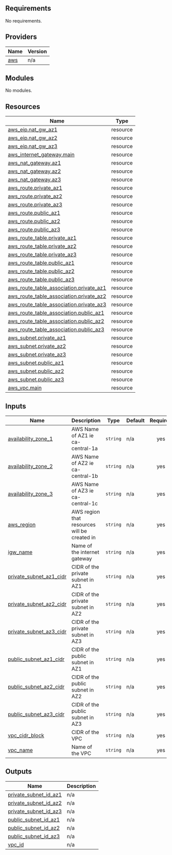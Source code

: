 <!-- BEGIN_TF_DOCS -->
## Requirements

No requirements.

## Providers

| Name | Version |
|------|---------|
| <a name="provider_aws"></a> [aws](#provider\_aws) | n/a |

## Modules

No modules.

## Resources

| Name | Type |
|------|------|
| [aws_eip.nat_gw_az1](https://registry.terraform.io/providers/hashicorp/aws/latest/docs/resources/eip) | resource |
| [aws_eip.nat_gw_az2](https://registry.terraform.io/providers/hashicorp/aws/latest/docs/resources/eip) | resource |
| [aws_eip.nat_gw_az3](https://registry.terraform.io/providers/hashicorp/aws/latest/docs/resources/eip) | resource |
| [aws_internet_gateway.main](https://registry.terraform.io/providers/hashicorp/aws/latest/docs/resources/internet_gateway) | resource |
| [aws_nat_gateway.az1](https://registry.terraform.io/providers/hashicorp/aws/latest/docs/resources/nat_gateway) | resource |
| [aws_nat_gateway.az2](https://registry.terraform.io/providers/hashicorp/aws/latest/docs/resources/nat_gateway) | resource |
| [aws_nat_gateway.az3](https://registry.terraform.io/providers/hashicorp/aws/latest/docs/resources/nat_gateway) | resource |
| [aws_route.private_az1](https://registry.terraform.io/providers/hashicorp/aws/latest/docs/resources/route) | resource |
| [aws_route.private_az2](https://registry.terraform.io/providers/hashicorp/aws/latest/docs/resources/route) | resource |
| [aws_route.private_az3](https://registry.terraform.io/providers/hashicorp/aws/latest/docs/resources/route) | resource |
| [aws_route.public_az1](https://registry.terraform.io/providers/hashicorp/aws/latest/docs/resources/route) | resource |
| [aws_route.public_az2](https://registry.terraform.io/providers/hashicorp/aws/latest/docs/resources/route) | resource |
| [aws_route.public_az3](https://registry.terraform.io/providers/hashicorp/aws/latest/docs/resources/route) | resource |
| [aws_route_table.private_az1](https://registry.terraform.io/providers/hashicorp/aws/latest/docs/resources/route_table) | resource |
| [aws_route_table.private_az2](https://registry.terraform.io/providers/hashicorp/aws/latest/docs/resources/route_table) | resource |
| [aws_route_table.private_az3](https://registry.terraform.io/providers/hashicorp/aws/latest/docs/resources/route_table) | resource |
| [aws_route_table.public_az1](https://registry.terraform.io/providers/hashicorp/aws/latest/docs/resources/route_table) | resource |
| [aws_route_table.public_az2](https://registry.terraform.io/providers/hashicorp/aws/latest/docs/resources/route_table) | resource |
| [aws_route_table.public_az3](https://registry.terraform.io/providers/hashicorp/aws/latest/docs/resources/route_table) | resource |
| [aws_route_table_association.private_az1](https://registry.terraform.io/providers/hashicorp/aws/latest/docs/resources/route_table_association) | resource |
| [aws_route_table_association.private_az2](https://registry.terraform.io/providers/hashicorp/aws/latest/docs/resources/route_table_association) | resource |
| [aws_route_table_association.private_az3](https://registry.terraform.io/providers/hashicorp/aws/latest/docs/resources/route_table_association) | resource |
| [aws_route_table_association.public_az1](https://registry.terraform.io/providers/hashicorp/aws/latest/docs/resources/route_table_association) | resource |
| [aws_route_table_association.public_az2](https://registry.terraform.io/providers/hashicorp/aws/latest/docs/resources/route_table_association) | resource |
| [aws_route_table_association.public_az3](https://registry.terraform.io/providers/hashicorp/aws/latest/docs/resources/route_table_association) | resource |
| [aws_subnet.private_az1](https://registry.terraform.io/providers/hashicorp/aws/latest/docs/resources/subnet) | resource |
| [aws_subnet.private_az2](https://registry.terraform.io/providers/hashicorp/aws/latest/docs/resources/subnet) | resource |
| [aws_subnet.private_az3](https://registry.terraform.io/providers/hashicorp/aws/latest/docs/resources/subnet) | resource |
| [aws_subnet.public_az1](https://registry.terraform.io/providers/hashicorp/aws/latest/docs/resources/subnet) | resource |
| [aws_subnet.public_az2](https://registry.terraform.io/providers/hashicorp/aws/latest/docs/resources/subnet) | resource |
| [aws_subnet.public_az3](https://registry.terraform.io/providers/hashicorp/aws/latest/docs/resources/subnet) | resource |
| [aws_vpc.main](https://registry.terraform.io/providers/hashicorp/aws/latest/docs/resources/vpc) | resource |

## Inputs

| Name | Description | Type | Default | Required |
|------|-------------|------|---------|:--------:|
| <a name="input_availability_zone_1"></a> [availability\_zone\_1](#input\_availability\_zone\_1) | AWS Name of AZ1 ie ca-central-1a | `string` | n/a | yes |
| <a name="input_availability_zone_2"></a> [availability\_zone\_2](#input\_availability\_zone\_2) | AWS Name of AZ2 ie ca-central-1b | `string` | n/a | yes |
| <a name="input_availability_zone_3"></a> [availability\_zone\_3](#input\_availability\_zone\_3) | AWS Name of AZ3 ie ca-central-1c | `string` | n/a | yes |
| <a name="input_aws_region"></a> [aws\_region](#input\_aws\_region) | AWS region that resources will be created in | `string` | n/a | yes |
| <a name="input_igw_name"></a> [igw\_name](#input\_igw\_name) | Name of the internet gateway | `string` | n/a | yes |
| <a name="input_private_subnet_az1_cidr"></a> [private\_subnet\_az1\_cidr](#input\_private\_subnet\_az1\_cidr) | CIDR of the private subnet in AZ1 | `string` | n/a | yes |
| <a name="input_private_subnet_az2_cidr"></a> [private\_subnet\_az2\_cidr](#input\_private\_subnet\_az2\_cidr) | CIDR of the private subnet in AZ2 | `string` | n/a | yes |
| <a name="input_private_subnet_az3_cidr"></a> [private\_subnet\_az3\_cidr](#input\_private\_subnet\_az3\_cidr) | CIDR of the private subnet in AZ3 | `string` | n/a | yes |
| <a name="input_public_subnet_az1_cidr"></a> [public\_subnet\_az1\_cidr](#input\_public\_subnet\_az1\_cidr) | CIDR of the public subnet in AZ1 | `string` | n/a | yes |
| <a name="input_public_subnet_az2_cidr"></a> [public\_subnet\_az2\_cidr](#input\_public\_subnet\_az2\_cidr) | CIDR of the public subnet in AZ2 | `string` | n/a | yes |
| <a name="input_public_subnet_az3_cidr"></a> [public\_subnet\_az3\_cidr](#input\_public\_subnet\_az3\_cidr) | CIDR of the public subnet in AZ3 | `string` | n/a | yes |
| <a name="input_vpc_cidr_block"></a> [vpc\_cidr\_block](#input\_vpc\_cidr\_block) | CIDR of the VPC | `string` | n/a | yes |
| <a name="input_vpc_name"></a> [vpc\_name](#input\_vpc\_name) | Name of the VPC | `string` | n/a | yes |

## Outputs

| Name | Description |
|------|-------------|
| <a name="output_private_subnet_id_az1"></a> [private\_subnet\_id\_az1](#output\_private\_subnet\_id\_az1) | n/a |
| <a name="output_private_subnet_id_az2"></a> [private\_subnet\_id\_az2](#output\_private\_subnet\_id\_az2) | n/a |
| <a name="output_private_subnet_id_az3"></a> [private\_subnet\_id\_az3](#output\_private\_subnet\_id\_az3) | n/a |
| <a name="output_public_subnet_id_az1"></a> [public\_subnet\_id\_az1](#output\_public\_subnet\_id\_az1) | n/a |
| <a name="output_public_subnet_id_az2"></a> [public\_subnet\_id\_az2](#output\_public\_subnet\_id\_az2) | n/a |
| <a name="output_public_subnet_id_az3"></a> [public\_subnet\_id\_az3](#output\_public\_subnet\_id\_az3) | n/a |
| <a name="output_vpc_id"></a> [vpc\_id](#output\_vpc\_id) | n/a |
<!-- END_TF_DOCS -->
